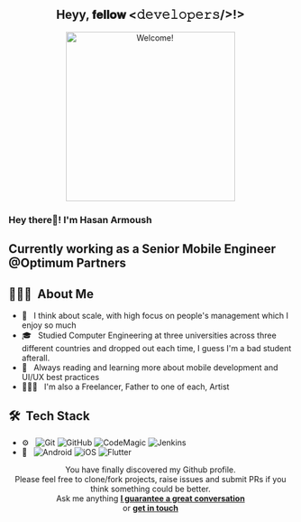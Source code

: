 <div align="center">
<h2> Heyy, 𝐟𝐞𝐥𝐥𝐨𝐰 <𝚍𝚎𝚟𝚎𝚕𝚘𝚙𝚎𝚛𝚜/>!></h2>
</div>

<div align="center" width="50">

<img src="https://i.imgur.com/dTYwdG1.gif" alt="Welcome!" width="300"/>

</div>

<h3> Hey there👋! I'm Hasan Armoush</h2>
<h2> Currently working as a Senior Mobile Engineer @Optimum Partners </h2>

## 👨🏻‍💻 &nbsp;About Me 

- 🤔 &nbsp; I think about scale, with high focus on people's management which I enjoy so much
- 🎓 &nbsp; Studied Computer Engineering at three universities across three different countries and dropped out each time, I guess I'm a bad student afterall.
- 💼 &nbsp; Always reading and learning more about mobile development and UI/UX best practices
- 👨🏻‍💻 &nbsp; I'm also a Freelancer, Father to one of each, Artist 


## 🛠 &nbsp;Tech Stack
- ⚙️ &nbsp;
  ![Git](https://img.shields.io/badge/-Git-333333?style=flat&logo=git)
  ![GitHub](https://img.shields.io/badge/-GitHub-333333?style=flat&logo=github)
  ![CodeMagic](https://img.shields.io/badge/-CodeMagic-333333?style=flat&logo=codemagic)
  ![Jenkins](https://img.shields.io/badge/-Jenkins-333333?style=flat&logo=Jenkins)
- 📱 &nbsp;
  ![Android](https://img.shields.io/badge/-Android-333333?style=flat&logo=android)
  ![iOS](https://img.shields.io/badge/-iOS-333333?style=flat&logo=ios)
  ![Flutter](https://img.shields.io/badge/-Flutter-333333?style=flat&logo=flutter)
<div align="center">

You have finally discovered my Github profile. <br>
Please feel free to clone/fork projects, raise issues and submit PRs if you think something could be better. <br>
Ask me anything <a href="https://github.com/7snalbar/7snalbar/issues/new"><b>I guarantee a great conversation</b></a><br>
or <a href="mailto:hkarmoush@gmail.com"><b>get in touch</b></a>


